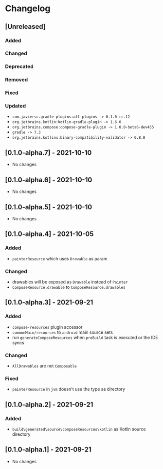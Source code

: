 # Changelog

## [Unreleased]

### Added

### Changed

### Deprecated

### Removed

### Fixed

### Updated
- `com.javiersc.gradle-plugins:all-plugins -> 0.1.0-rc.12`
- `org.jetbrains.kotlin:kotlin-gradle-plugin -> 1.6.0`
- `org.jetbrains.compose:compose-gradle-plugin -> 1.0.0-beta6-dev455`
- `gradle -> 7.3`
- `org.jetbrains.kotlinx:binary-compatibility-validator -> 0.8.0`

## [0.1.0-alpha.7] - 2021-10-10
- No changes

## [0.1.0-alpha.6] - 2021-10-10
- No changes

## [0.1.0-alpha.5] - 2021-10-10
- No changes

## [0.1.0-alpha.4] - 2021-10-05

### Added
- `painterResource` which uses `Drawable` as param

### Changed
- drawables will be exposed as `Drawable` instead of `Painter`
- `ComposeResource.drawable` to `ComposeResource.drawables`

## [0.1.0-alpha.3] - 2021-09-21

### Added
- `compose-resources` plugin accessor
- `commonMain/resources` to `android` main source sets
- run `generateComposeResources` when `preBuild` task is executed or the IDE syncs

### Changed
- `AllDrawables` are not `Composable` 

### Fixed
- `painterResource` in `jvm` doesn't use the type as directory

## [0.1.0-alpha.2] - 2021-09-21

### Added
- `build\generated\source\composeResources\kotlin` as Kotlin source directory

## [0.1.0-alpha.1] - 2021-09-21
- No changes
